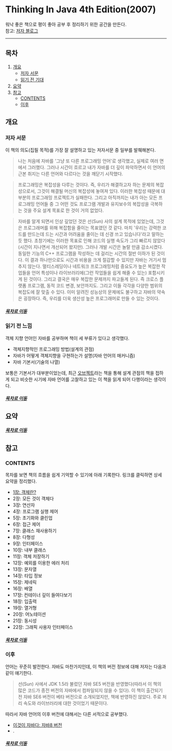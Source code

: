 Thinking In Java 4th Edition(2007)
=========
워낙 좋은 책으로 평이 좋아 공부 후 정리하기 위한 공간을 만든다.  
참고: [저자 블로그](https://www.bruceeckel.com/)
- - - - -
## 목차
1. [개요](#개요)
	* [저자 서문](#저자-서문)
	* [읽기 전 기대](#읽기-전-기대)
2. [요약](#요약)
3. [참고](#참고)
	* [CONTENTS](#CONTENTS)
	* [이후](#이후)

## 개요

### 저자 서문
이 책의 의도(집필 목적)를 가장 잘 설명하고 있는 저자서문 중 일부를 발췌해본다.

> 나는 처음에 자바를 '그냥 또 다른 프로그래밍 언어'로 생각했고, 실제로 여러 면에서 그러했다. 그러나 시간이 흐르고 내가 자바를 더 깊이 파악하면서 이 언어의 근본 취지는 다른 언어와 다르다는 것을 깨닫기 시작했다.

> 프로그래밍은 복잡성을 다루는 것이다. 즉, 우리가 해결하고자 하는 문제의 복잡성으로서, 그것이 해결될 머신의 복잡성에 놓여져 있다. 이러한 복잡성 때문에 대부분의 프로그래밍 프로젝트가 실패한다. 그리고 아직까지는 내가 아는 모든 프로그래밍 언어들 중 그 어떤 것도 프로그램 개발과 유지보수의 복잡성을 극복하는 것을 주요 설계 목표로 한 것이 거의 없었다.

> 자바를 알게 되면서 인상 깊었던 것은 선(Sun) 사의 설계 목적에 있었는데, 그것은 프로그래머를 위해 복잡함을 줄이는 목표였던 것 같다. 마치 '우리는 강력한 코드를 만드는데 드는 시간과 어려움을 줄이는 데 신경 쓰고 있습니다'라고 말하는 듯 했다. 초창기에는 이러한 목표로 인해 코드의 실행 속도가 그리 빠르지 않았다(시간이 지나면서 개선되어 왔지만). 그러나 개발 시간은 놀랄 만큼 감소시켰다. 동일한 기능의 C++ 프로그램을 작성하는 데 걸리는 시간의 절반 이하가 된 것이다. 이 결과 하나만으로도 시간과 비용을 크게 절감할 수 있지만 자바는 거기서 멈추지 않는다. 멀티스레딩이나 네트워크 프로그래밍처럼 중요도가 높은 복잡한 작업들을 언어 특성이나 라이브러리에(그런 작업들을 쉽게 해줄 수 있는) 포함시키게 된 것이다. 그리고 결국은 매우 복잡한 문제까지 파고들게 된다. 즉 크로스 플랫폼 프로그램, 동적 코드 변경, 보안까지도. 그리고 이들 각각을 다양한 범위의 복잡도에 잘 맞출 수 있다. 이미 알려진 성능상의 문제에도 불구하고 자바의 약속은 굉장하다. 즉, 우리를 더욱 생산성 높은 프로그래머로 만들 수 있는 것이다.

##### [목차로 이동](#목차)

### 읽기 전 느낌
객체 지향 언어인 자바를 공부하며 책이 세 부류가 있다고 생각했다.

* 객체지향적인 프로그래밍 방법(설계의 관점)
* 자바가 어떻게 객체지향을 구현하는가 설명(자바 언어의 매커니즘)
* 자바 기본서(기술의 나열)

보통은 기본서가 대부분이었는데, 최근 [오브젝트](https://github.com/nara1030/portfolio/blob/master/docs/book/object.md)라는 책을 통해 설계 관점의 책을 접하게 되고 비슷한 시기에 자바 언어를 고찰하고 있는 이 책을 읽게 되어 다행이라는 생각이다.

##### [목차로 이동](#목차)

## 요약


##### [목차로 이동](#목차)

## 참고

### CONTENTS
목차를 보면 책의 흐름을 쉽게 기억할 수 있기에 아래 기록한다. 링크를 클릭하면 상세 요약을 정리했다.

* [1장: 객체란?](https://github.com/nara1030/thinkingInJava/blob/master/docs/thinkingInJava_ch1.md)
* 2장: 모든 것이 객체다
* 3장: 연산자
* 4장: 프로그램 실행 제어
* 5장: 초기화와 클린업
* 6장: 접근 제어
* 7장: 클래스 재사용하기
* 8장: 다형성
* 9장: 인터페이스
* 10장: 내부 클래스
* 11장: 객체 저장하기
* 12장: 예외를 이용한 에러 처리
* 13장: 문자열
* 14장: 타입 정보
* 15장: 제네릭
* 16장: 배열
* 17장: 컨테이너 깊이 들여다보기
* 18장: 입출력
* 19장: 열거형
* 20장: 어노테이션
* 21장: 동시성
* 22장: 그래픽 사용자 인터페이스

##### [목차로 이동](#목차)

### 이후
언어는 꾸준히 발전한다. 자바도 마찬가지인데, 이 책의 버전 정보에 대해 저자는 다음과 같이 얘기한다.

> 선(Sun) 사에서 JDK 1.5라 불렀던 자바 SE5 버전을 반영했다(따라서 이 책의 많은 코드가 종전 버전의 자바에서 컴파일되지 않을 수 있다). 이 책이 출간되기 전 자바 SE6 버전이 베타 버전으로 소개되었지만, 책에 반영하진 않았다. 주로 처리 속도와 라이브러리에 대한 것이었기 때문이다.

따라서 자바 언어의 이후 버전에 대해서는 다른 서적으로 공부했다.

* [이것이 자바다: 자바8 버전](https://github.com/nara1030/ThisIsJava/blob/master/README.md)
* .

##### [목차로 이동](#목차)
